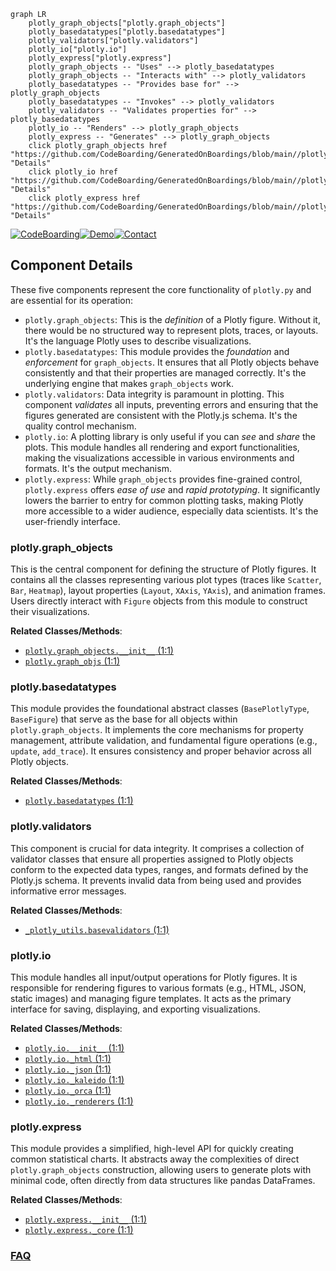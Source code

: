 ```mermaid
graph LR
    plotly_graph_objects["plotly.graph_objects"]
    plotly_basedatatypes["plotly.basedatatypes"]
    plotly_validators["plotly.validators"]
    plotly_io["plotly.io"]
    plotly_express["plotly.express"]
    plotly_graph_objects -- "Uses" --> plotly_basedatatypes
    plotly_graph_objects -- "Interacts with" --> plotly_validators
    plotly_basedatatypes -- "Provides base for" --> plotly_graph_objects
    plotly_basedatatypes -- "Invokes" --> plotly_validators
    plotly_validators -- "Validates properties for" --> plotly_basedatatypes
    plotly_io -- "Renders" --> plotly_graph_objects
    plotly_express -- "Generates" --> plotly_graph_objects
    click plotly_graph_objects href "https://github.com/CodeBoarding/GeneratedOnBoardings/blob/main//plotly.py/plotly_graph_objects.md" "Details"
    click plotly_io href "https://github.com/CodeBoarding/GeneratedOnBoardings/blob/main//plotly.py/plotly_io.md" "Details"
    click plotly_express href "https://github.com/CodeBoarding/GeneratedOnBoardings/blob/main//plotly.py/plotly_express.md" "Details"
```
[![CodeBoarding](https://img.shields.io/badge/Generated%20by-CodeBoarding-9cf?style=flat-square)](https://github.com/CodeBoarding/CodeBoarding)[![Demo](https://img.shields.io/badge/Try%20our-Demo-blue?style=flat-square)](https://www.codeboarding.org/demo)[![Contact](https://img.shields.io/badge/Contact%20us%20-%20contact@codeboarding.org-lightgrey?style=flat-square)](mailto:contact@codeboarding.org)

## Component Details

These five components represent the core functionality of `plotly.py` and are essential for its operation:
*   `plotly.graph_objects`: This is the *definition* of a Plotly figure. Without it, there would be no structured way to represent plots, traces, or layouts. It's the language Plotly uses to describe visualizations.
*   `plotly.basedatatypes`: This module provides the *foundation* and *enforcement* for `graph_objects`. It ensures that all Plotly objects behave consistently and that their properties are managed correctly. It's the underlying engine that makes `graph_objects` work.
*   `plotly.validators`: Data integrity is paramount in plotting. This component *validates* all inputs, preventing errors and ensuring that the figures generated are consistent with the Plotly.js schema. It's the quality control mechanism.
*   `plotly.io`: A plotting library is only useful if you can *see* and *share* the plots. This module handles all rendering and export functionalities, making the visualizations accessible in various environments and formats. It's the output mechanism.
*   `plotly.express`: While `graph_objects` provides fine-grained control, `plotly.express` offers *ease of use* and *rapid prototyping*. It significantly lowers the barrier to entry for common plotting tasks, making Plotly more accessible to a wider audience, especially data scientists. It's the user-friendly interface.

### plotly.graph_objects
This is the central component for defining the structure of Plotly figures. It contains all the classes representing various plot types (traces like `Scatter`, `Bar`, `Heatmap`), layout properties (`Layout`, `XAxis`, `YAxis`), and animation frames. Users directly interact with `Figure` objects from this module to construct their visualizations.


**Related Classes/Methods**:

- <a href="https://github.com/plotly/plotly.py/blob/master/plotly/graph_objects/__init__.py#L1-L1" target="_blank" rel="noopener noreferrer">`plotly.graph_objects.__init__` (1:1)</a>
- <a href="https://github.com/plotly/plotly.py/blob/master/commands.py#L1-L1" target="_blank" rel="noopener noreferrer">`plotly.graph_objs` (1:1)</a>


### plotly.basedatatypes
This module provides the foundational abstract classes (`BasePlotlyType`, `BaseFigure`) that serve as the base for all objects within `plotly.graph_objects`. It implements the core mechanisms for property management, attribute validation, and fundamental figure operations (e.g., `update`, `add_trace`). It ensures consistency and proper behavior across all Plotly objects.


**Related Classes/Methods**:

- <a href="https://github.com/plotly/plotly.py/blob/master/plotly/basedatatypes.py#L1-L1" target="_blank" rel="noopener noreferrer">`plotly.basedatatypes` (1:1)</a>


### plotly.validators
This component is crucial for data integrity. It comprises a collection of validator classes that ensure all properties assigned to Plotly objects conform to the expected data types, ranges, and formats defined by the Plotly.js schema. It prevents invalid data from being used and provides informative error messages.


**Related Classes/Methods**:

- <a href="https://github.com/plotly/plotly.py/blob/master/_plotly_utils/basevalidators.py#L1-L1" target="_blank" rel="noopener noreferrer">`_plotly_utils.basevalidators` (1:1)</a>


### plotly.io
This module handles all input/output operations for Plotly figures. It is responsible for rendering figures to various formats (e.g., HTML, JSON, static images) and managing figure templates. It acts as the primary interface for saving, displaying, and exporting visualizations.


**Related Classes/Methods**:

- <a href="https://github.com/plotly/plotly.py/blob/master/plotly/io/__init__.py#L1-L1" target="_blank" rel="noopener noreferrer">`plotly.io.__init__` (1:1)</a>
- <a href="https://github.com/plotly/plotly.py/blob/master/plotly/io/_html.py#L1-L1" target="_blank" rel="noopener noreferrer">`plotly.io._html` (1:1)</a>
- <a href="https://github.com/plotly/plotly.py/blob/master/plotly/io/_json.py#L1-L1" target="_blank" rel="noopener noreferrer">`plotly.io._json` (1:1)</a>
- <a href="https://github.com/plotly/plotly.py/blob/master/plotly/io/_kaleido.py#L1-L1" target="_blank" rel="noopener noreferrer">`plotly.io._kaleido` (1:1)</a>
- <a href="https://github.com/plotly/plotly.py/blob/master/plotly/io/_orca.py#L1-L1" target="_blank" rel="noopener noreferrer">`plotly.io._orca` (1:1)</a>
- <a href="https://github.com/plotly/plotly.py/blob/master/plotly/io/_renderers.py#L1-L1" target="_blank" rel="noopener noreferrer">`plotly.io._renderers` (1:1)</a>


### plotly.express
This module provides a simplified, high-level API for quickly creating common statistical charts. It abstracts away the complexities of direct `plotly.graph_objects` construction, allowing users to generate plots with minimal code, often directly from data structures like pandas DataFrames.


**Related Classes/Methods**:

- <a href="https://github.com/plotly/plotly.py/blob/master/plotly/express/__init__.py#L1-L1" target="_blank" rel="noopener noreferrer">`plotly.express.__init__` (1:1)</a>
- <a href="https://github.com/plotly/plotly.py/blob/master/plotly/express/_core.py#L1-L1" target="_blank" rel="noopener noreferrer">`plotly.express._core` (1:1)</a>




### [FAQ](https://github.com/CodeBoarding/GeneratedOnBoardings/tree/main?tab=readme-ov-file#faq)